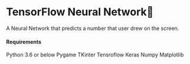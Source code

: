 # TensorFlow Neural Network🧠
A Neural Network that predicts a number that user drew on the screen. 
#### Requirements
Python 3.6 or below
Pygame
TKinter
Tensroflow
Keras
Numpy
Matplotlib
